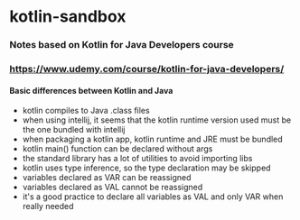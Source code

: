 # kotlin-sandbox

### Notes based on Kotlin for Java Developers course

### https://www.udemy.com/course/kotlin-for-java-developers/

#### Basic differences between Kotlin and Java
- kotlin compiles to Java .class files
- when using intellij, it seems that the kotlin runtime version used must be the one bundled with intellij
- when packaging a kotlin app, kotlin runtime and JRE must be bundled
- kotlin main() function can be declared without args
- the standard library has a lot of utilities to avoid importing libs
- kotlin uses type inference, so the type declaration may be skipped
- variables declared as VAR can be reassigned
- variables declared as VAL cannot be reassigned
- it's a good practice to declare all variables as VAL and only VAR when really needed

